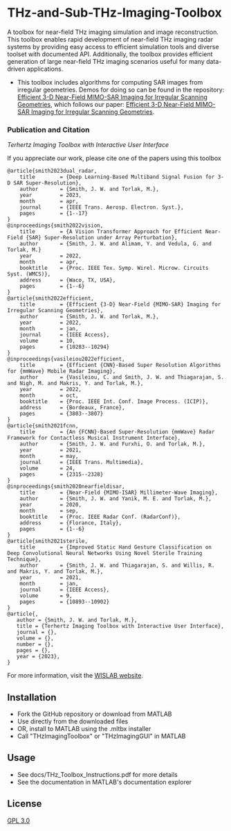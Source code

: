# THz-and-Sub-THz-Imaging-Toolbox
A toolbox for near-field THz imaging simulation and image reconstruction.
This toolbox enables rapid development of near-field THz imaging radar systems by providing easy access to efficient simulation tools and diverse toolset with documented API. Additionally, the toolbox provides efficient generation of large near-field THz imaging scenarios useful for many data-driven applications.

- This toolbox includes algorithms for computing SAR images from irregular geometries. Demos for doing so can be found in the repository: [Efficient 3-D Near-Field MIMO-SAR Imaging for Irregular Scanning Geometries](https://github.com/josiahwsmith10/Efficient-3-D-Near-Field-MIMO-SAR-Imaging-for-Irregular-Scanning-Geometries), which follows our paper: [Efficient 3-D Near-Field MIMO-SAR Imaging for Irregular Scanning Geometries](https://doi.org/10.1109/ACCESS.2022.3145370). 

### Publication and Citation
*Terhertz Imaging Toolbox with Interactive User Interface*

If you appreciate our work, please cite one of the papers using this toolbox
```
@article{smith2023dual_radar,
	title        = {Deep Learning-Based Multiband Signal Fusion for 3-D SAR Super-Resolution},
	author       = {Smith, J. W. and Torlak, M.},
	year         = 2023,
	month        = apr,
	journal      = {IEEE Trans. Aerosp. Electron. Syst.},
	pages        = {1--17}
}
@inproceedings{smith2022vision,
	title        = {A Vision Transformer Approach for Efficient Near-Field {SAR} Super-Resolution under Array Perturbation},
	author       = {Smith, J. W. and Alimam, Y. and Vedula, G. and Torlak, M.}
	year         = 2022,
	month        = apr,
	booktitle    = {Proc. IEEE Tex. Symp. Wirel. Microw. Circuits Syst. (WMCS)},
	address      = {Waco, TX, USA},
	pages        = {1--6}
}
@article{smith2022efficient,
	title        = {Efficient {3-D} Near-Field {MIMO-SAR} Imaging for Irregular Scanning Geometries},
	author       = {Smith, J. W. and Torlak, M.},
	year         = 2022,
	month        = jan,
	journal      = {IEEE Access},
	volume       = 10,
	pages        = {10283--10294}
}
@inproceedings{vasileiou2022efficient,
	title        = {Efficient {CNN}-Based Super Resolution Algorithms for {mmWave} Mobile Radar Imaging},
	author       = {Vasileiou, C. and Smith, J. W. and Thiagarajan, S. and Nigh, M. and Makris, Y. and Torlak, M.},
	year         = 2022,
	month        = oct,
	booktitle    = {Proc. IEEE Int. Conf. Image Process. (ICIP)},
	address      = {Bordeaux, France},
	pages        = {3803--3807}
}
@article{smith2021fcnn,
	title        = {An {FCNN}-Based Super-Resolution {mmWave} Radar Framework for Contactless Musical Instrument Interface},
	author       = {Smith, J. W. and Furxhi, O. and Torlak, M.},
	year         = 2021,
	month        = may,
	journal      = {IEEE Trans. Multimedia},
	volume       = 24,
	pages        = {2315--2328}
}
@inproceedings{smith2020nearfieldisar,
	title        = {Near-Field {MIMO-ISAR} Millimeter-Wave Imaging},
	author       = {Smith, J. W. and Yanik, M. E. and Torlak, M.},
	year         = 2020,
	month        = sep,
	booktitle    = {Proc. IEEE Radar Conf. (RadarConf)},
	address      = {Florance, Italy},
	pages        = {1--6}
}
@article{smith2021sterile,
	title        = {Improved Static Hand Gesture Classification on Deep Convolutional Neural Networks Using Novel Sterile Training Technique},
	author       = {Smith, J. W. and Thiagarajan, S. and Willis, R. and Makris, Y. and Torlak, M.},
	year         = 2021,
	month        = jan,
	journal      = {IEEE Access},
	volume       = 9,
	pages        = {10893--10902}
}
@article{,
   author = {Smith, J. W. and Torlak, M.},
   title = {Terhertz Imaging Toolbox with Interactive User Interface},
   journal = {},
   volume = {},
   number = {},
   pages = {},
   year = {2023},
}
```

For more information, visit the [WISLAB website](https://labs.utdallas.edu/wislab).

## Installation

- Fork the GitHub repository or download from MATLAB
- Use directly from the downloaded files
- OR, install to MATLAB using the .mltbx installer
- Call "THzImagingToolbox" or "THzImagingGUI" in MATLAB

## Usage
- See docs/THz_Toolbox_Instructions.pdf for more details
- See the documentation in MATLAB's documentation explorer

## License
[GPL 3.0](https://choosealicense.com/licenses/gpl-3.0/)

